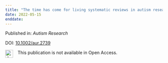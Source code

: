 ```yaml
---
title: "The time has come for living systematic reviews in autism research"
date: 2022-05-15
enddate:
---
```


Published in: *Autism Research*

DOI: [10.1002/aur.2739](https://doi.org/10.1002/aur.2739)

<img src="https://upload.wikimedia.org/wikipedia/commons/thumb/0/0e/Closed_Access_logo_transparent.svg/1200px-Closed_Access_logo_transparent.svg.png" alt="drawing" width="25" align="left"/> &nbsp;&nbsp;&nbsp;This publication is not available in Open Access.


